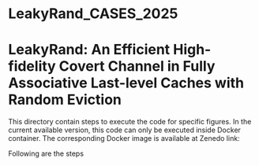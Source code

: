 # LeakyRand_CASES_2025
# LeakyRand: An Efficient High-fidelity Covert Channel in Fully  Associative Last-level Caches with Random Eviction
This directory contain steps to execute the code for specific figures. In the current available version, this code can only be executed inside Docker container. The corresponding Docker image is available at Zenedo link:

Following are the steps 
